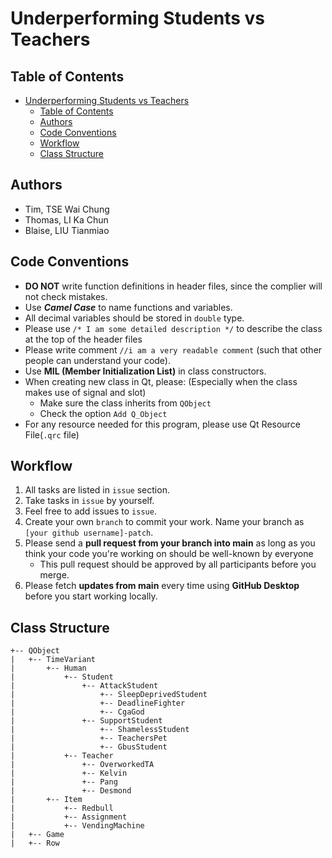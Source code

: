 # Underperforming Students vs Teachers
## Table of Contents
- [Underperforming Students vs Teachers](#underperforming-students-vs-teachers)
  - [Table of Contents](#table-of-contents)
  - [Authors](#authors)
  - [Code Conventions](#code-conventions)
  - [Workflow](#workflow)
  - [Class Structure](#class-structure)

## Authors
- Tim, TSE Wai Chung
- Thomas, LI Ka Chun
- Blaise, LIU Tianmiao

## Code Conventions
- **DO NOT** write function definitions in header files, since the complier will not check mistakes.
- Use ***Camel Case*** to name functions and variables.
- All decimal variables should be stored in `double` type.
- Please use `/* I am some detailed description */` to describe the class at the top of the header files
- Please write comment `//i am a very readable comment` (such that other people can understand your code).
- Use **MIL (Member Initialization List)** in class constructors.
- When creating new class in Qt, please: (Especially when the class makes use of signal and slot)
  - Make sure the class inherits from `QObject`
  - Check the option `Add Q_Object`
- For any resource needed for this program, please use Qt Resource File(`.qrc` file)

## Workflow
1. All tasks are listed in `issue` section.
2. Take tasks in `issue` by yourself.
3. Feel free to add issues to `issue`.
4. Create your own `branch` to commit your work. Name your branch as `[your github username]-patch`.
5. Please send a **pull request from your branch into main** as long as you think your code you're working on should be well-known by everyone
   - This pull request should be approved by all participants before you merge.
6. Please fetch **updates from main** every time using **GitHub Desktop** before you start working locally.

## Class Structure
```
+-- QObject
|   +-- TimeVariant
|       +-- Human
|           +-- Student
|               +-- AttackStudent
|                   +-- SleepDeprivedStudent
|                   +-- DeadlineFighter
|                   +-- CgaGod
|               +-- SupportStudent
|                   +-- ShamelessStudent
|                   +-- TeachersPet
|                   +-- GbusStudent
|           +-- Teacher
|               +-- OverworkedTA
|               +-- Kelvin
|               +-- Pang
|               +-- Desmond
|       +-- Item
|           +-- Redbull
|           +-- Assignment
|           +-- VendingMachine
|   +-- Game
|   +-- Row
```
